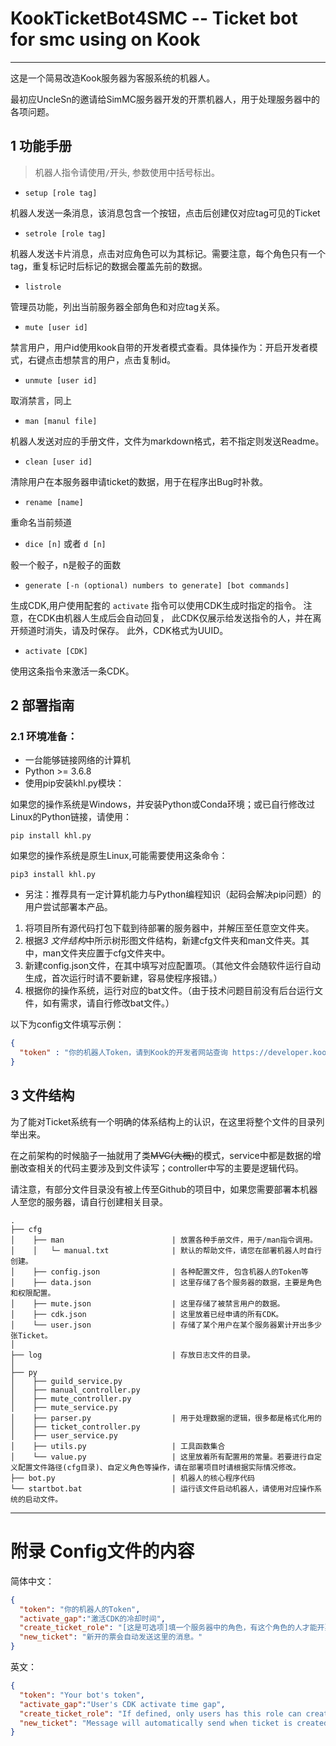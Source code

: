 # KookTicketBot4SMC -- Ticket bot for smc using on Kook
--- 

这是一个简易改造Kook服务器为客服系统的机器人。

最初应UncleSn的邀请给SimMC服务器开发的开票机器人，用于处理服务器中的各项问题。

## 1 功能手册
> 机器人指令请使用`/`开头, 参数使用中括号标出。

- `setup [role tag]`

机器人发送一条消息，该消息包含一个按钮，点击后创建仅对应tag可见的Ticket

- `setrole [role tag]`

机器人发送卡片消息，点击对应角色可以为其标记。需要注意，每个角色只有一个tag，重复标记时后标记的数据会覆盖先前的数据。

- `listrole`

管理员功能，列出当前服务器全部角色和对应tag关系。

- `mute [user id]`

禁言用户，用户id使用kook自带的开发者模式查看。具体操作为：开启开发者模式，右键点击想禁言的用户，点击复制id。

- `unmute [user id]`

取消禁言，同上

- `man [manul file]`

机器人发送对应的手册文件，文件为markdown格式，若不指定则发送Readme。

- `clean [user id]`

清除用户在本服务器申请ticket的数据，用于在程序出Bug时补救。

- `rename [name]`

重命名当前频道

- `dice [n]` 或者 `d [n]`

骰一个骰子，n是骰子的面数

- `generate [-n (optional) numbers to generate] [bot commands]`

生成CDK,用户使用配套的 `activate` 指令可以使用CDK生成时指定的指令。
注意，在CDK由机器人生成后会自动回复， 此CDK仅展示给发送指令的人，并在离开频道时消失，请及时保存。
此外，CDK格式为UUID。

- `activate [CDK]`

使用这条指令来激活一条CDK。

## 2 部署指南

### 2.1 环境准备：
- 一台能够链接网络的计算机
- Python >= 3.6.8
- 使用pip安装khl.py模块：

如果您的操作系统是Windows，并安装Python或Conda环境；或已自行修改过Linux的Python链接，请使用：
```shell
pip install khl.py
```
如果您的操作系统是原生Linux,可能需要使用这条命令：
```shell
pip3 install khl.py
```

- 另注：推荐具有一定计算机能力与Python编程知识（起码会解决pip问题）的用户尝试部署本产品。

1. 将项目所有源代码打包下载到待部署的服务器中，并解压至任意空文件夹。
2. 根据*3 文件结构*中所示树形图文件结构，新建cfg文件夹和man文件夹。其中，man文件夹应置于cfg文件夹中。
3. 新建config.json文件，在其中填写对应配置项。（其他文件会随软件运行自动生成，首次运行时请不要新建，容易使程序报错。）
4. 根据你的操作系统，运行对应的bat文件。（由于技术问题目前没有后台运行文件，如有需求，请自行修改bat文件。） 

以下为config文件填写示例：
```json
{
  "token" : "你的机器人Token，请到Kook的开发者网站查询 https://developer.kookapp.cn/app/index"
}
```

## 3 文件结构
为了能对Ticket系统有一个明确的体系结构上的认识，在这里将整个文件的目录列举出来。

在之前架构的时候脑子一抽就用了类~~MVC(大概)~~的模式，service中都是数据的增删改查相关的代码主要涉及到文件读写；controller中写的主要是逻辑代码。

请注意，有部分文件目录没有被上传至Github的项目中，如果您需要部署本机器人至您的服务器，请自行创建相关目录。
```
.
├── cfg  
│    ├── man                        | 放置各种手册文件，用于/man指令调用。  
│    │   └─ manual.txt              | 默认的帮助文件，请您在部署机器人时自行创建。
│    ├── config.json                | 各种配置文件, 包含机器人的Token等  
│    ├── data.json                  | 这里存储了各个服务器的数据，主要是角色和权限配置。  
│    ├── mute.json                  | 这里存储了被禁言用户的数据。
│    ├── cdk.json                   | 这里放着已经申请的所有CDK。
│    └── user.json                  | 存储了某个用户在某个服务器累计开出多少张Ticket。
│     
├── log                             | 存放日志文件的目录。
│     
├── py  
│    ├── guild_service.py  
│    ├── manual_controller.py
│    ├── mute_controller.py  
│    ├── mute_service.py  
│    ├── parser.py                  | 用于处理数据的逻辑，很多都是格式化用的  
│    ├── ticket_controller.py  
│    ├── user_service.py  
│    ├── utils.py                   | 工具函数集合
│    └── value.py                   | 这里放着所有配置用的常量。若要进行自定义配置文件路径(cfg目录)、自定义角色等操作，请在部署项目时请根据实际情况修改。  
├── bot.py                          | 机器人的核心程序代码
└── startbot.bat                    | 运行该文件启动机器人，请使用对应操作系统的启动文件。 
```

---

# 附录 Config文件的内容

简体中文：
```json
{
  "token": "你的机器人的Token",  
  "activate_gap":"激活CDK的冷却时间",
  "create_ticket_role": "[这是可选项]填一个服务器中的角色，有这个角色的人才能开票。",
  "new_ticket": "新开的票会自动发送这里的消息。"
}
```

英文：
```json
{
  "token": "Your bot's token",  
  "activate_gap":"User's CDK activate time gap",
  "create_ticket_role": "If defined, only users has this role can create ticket",
  "new_ticket": "Message will automatically send when ticket is created"
}
```

 
